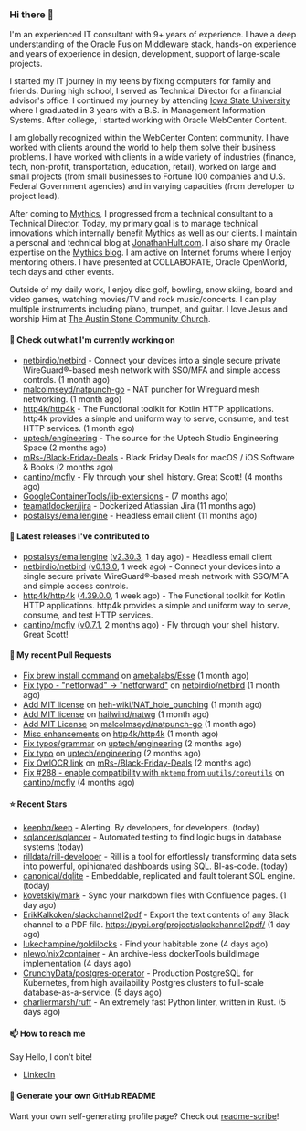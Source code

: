 ### Hi there 👋

I'm an experienced IT consultant with 9+ years of experience. I have a deep understanding of the Oracle Fusion Middleware stack, hands-on experience and years of experience in design, development, support of large-scale projects.

I started my IT journey in my teens by fixing computers for family and friends. During high school, I served as Technical Director for a financial advisor's office. I continued my journey by attending [Iowa State University](iastate.edu) where I graduated in 3 years with a B.S. in Management Information Systems. After college, I started working with Oracle WebCenter Content.

I am globally recognized within the WebCenter Content community. I have worked with clients around the world to help them solve their business problems. I have worked with clients in a wide variety of industries (finance, tech, non-profit, transportation, education, retail), worked on large and small projects (from small businesses to Fortune 100 companies and U.S. Federal Government agencies) and in varying capacities (from developer to project lead).

After coming to [Mythics](https://www.mythics.com/), I progressed from a technical consultant to a Technical Director. Today, my primary goal is to manage technical innovations which internally benefit Mythics as well as our clients. I maintain a personal and technical blog at [JonathanHult.com](https://jonathanhult.com). I also share my Oracle expertise on the [Mythics blog](https://www.mythics.com/about/blog/). I am active on Internet forums where I enjoy mentoring others. I have presented at COLLABORATE, Oracle OpenWorld, tech days and other events.

Outside of my daily work, I enjoy disc golf, bowling, snow skiing, board and video games, watching movies/TV and rock music/concerts. I can play multiple instruments including piano, trumpet, and guitar. I love Jesus and worship Him at [The Austin Stone Community Church](https://austinstone.org/).

#### 👷 Check out what I'm currently working on

- [netbirdio/netbird](https://github.com/netbirdio/netbird) - Connect your devices into a single secure private WireGuard®-based mesh network with SSO/MFA and simple access controls. (1 month ago)
- [malcolmseyd/natpunch-go](https://github.com/malcolmseyd/natpunch-go) - NAT puncher for Wireguard mesh networking. (1 month ago)
- [http4k/http4k](https://github.com/http4k/http4k) - The Functional toolkit for Kotlin HTTP applications. http4k provides a simple and uniform way to serve, consume, and test HTTP services. (1 month ago)
- [uptech/engineering](https://github.com/uptech/engineering) - The source for the Uptech Studio Engineering Space (2 months ago)
- [mRs-/Black-Friday-Deals](https://github.com/mRs-/Black-Friday-Deals) - Black Friday Deals for macOS / iOS Software &amp; Books (2 months ago)
- [cantino/mcfly](https://github.com/cantino/mcfly) - Fly through your shell history. Great Scott! (4 months ago)
- [GoogleContainerTools/jib-extensions](https://github.com/GoogleContainerTools/jib-extensions) -  (7 months ago)
- [teamatldocker/jira](https://github.com/teamatldocker/jira) - Dockerized Atlassian Jira (11 months ago)
- [postalsys/emailengine](https://github.com/postalsys/emailengine) - Headless email client (11 months ago)

#### 🔭 Latest releases I've contributed to

- [postalsys/emailengine](https://github.com/postalsys/emailengine) ([v2.30.3](https://github.com/postalsys/emailengine/releases/tag/v2.30.3), 1 day ago) - Headless email client
- [netbirdio/netbird](https://github.com/netbirdio/netbird) ([v0.13.0](https://github.com/netbirdio/netbird/releases/tag/v0.13.0), 1 week ago) - Connect your devices into a single secure private WireGuard®-based mesh network with SSO/MFA and simple access controls.
- [http4k/http4k](https://github.com/http4k/http4k) ([4.39.0.0](https://github.com/http4k/http4k/releases/tag/4.39.0.0), 1 week ago) - The Functional toolkit for Kotlin HTTP applications. http4k provides a simple and uniform way to serve, consume, and test HTTP services.
- [cantino/mcfly](https://github.com/cantino/mcfly) ([v0.7.1](https://github.com/cantino/mcfly/releases/tag/v0.7.1), 2 months ago) - Fly through your shell history. Great Scott!

#### 🔨 My recent Pull Requests

- [Fix brew install command](https://github.com/amebalabs/Esse/pull/18) on [amebalabs/Esse](https://github.com/amebalabs/Esse) (1 month ago)
- [Fix typo - &#34;netforwad&#34; -&gt; &#34;netforward&#34;](https://github.com/netbirdio/netbird/pull/647) on [netbirdio/netbird](https://github.com/netbirdio/netbird) (1 month ago)
- [Add MIT license](https://github.com/heh-wiki/NAT_hole_punching/pull/3) on [heh-wiki/NAT_hole_punching](https://github.com/heh-wiki/NAT_hole_punching) (1 month ago)
- [Add MIT license](https://github.com/hailwind/natwg/pull/1) on [hailwind/natwg](https://github.com/hailwind/natwg) (1 month ago)
- [Add MIT License](https://github.com/malcolmseyd/natpunch-go/pull/10) on [malcolmseyd/natpunch-go](https://github.com/malcolmseyd/natpunch-go) (1 month ago)
- [Misc enhancements](https://github.com/http4k/http4k/pull/836) on [http4k/http4k](https://github.com/http4k/http4k) (1 month ago)
- [Fix typos/grammar](https://github.com/uptech/engineering/pull/15) on [uptech/engineering](https://github.com/uptech/engineering) (2 months ago)
- [Fix typo](https://github.com/uptech/engineering/pull/14) on [uptech/engineering](https://github.com/uptech/engineering) (2 months ago)
- [Fix OwlOCR link](https://github.com/mRs-/Black-Friday-Deals/pull/338) on [mRs-/Black-Friday-Deals](https://github.com/mRs-/Black-Friday-Deals) (2 months ago)
- [Fix #288 - enable compatibility with `mktemp` from `uutils/coreutils`](https://github.com/cantino/mcfly/pull/291) on [cantino/mcfly](https://github.com/cantino/mcfly) (4 months ago)

#### ⭐ Recent Stars

- [keephq/keep](https://github.com/keephq/keep) - Alerting. By developers, for developers. (today)
- [sqlancer/sqlancer](https://github.com/sqlancer/sqlancer) - Automated testing to find logic bugs in database systems (today)
- [rilldata/rill-developer](https://github.com/rilldata/rill-developer) - Rill is a tool for effortlessly transforming data sets into powerful, opinionated dashboards using SQL.  BI-as-code. (today)
- [canonical/dqlite](https://github.com/canonical/dqlite) - Embeddable, replicated and fault tolerant SQL engine. (today)
- [kovetskiy/mark](https://github.com/kovetskiy/mark) - Sync your markdown files with Confluence pages. (1 day ago)
- [ErikKalkoken/slackchannel2pdf](https://github.com/ErikKalkoken/slackchannel2pdf) - Export the text contents of any Slack channel to a PDF file. https://pypi.org/project/slackchannel2pdf/ (1 day ago)
- [lukechampine/goldilocks](https://github.com/lukechampine/goldilocks) - Find your habitable zone (4 days ago)
- [nlewo/nix2container](https://github.com/nlewo/nix2container) - An archive-less dockerTools.buildImage implementation  (4 days ago)
- [CrunchyData/postgres-operator](https://github.com/CrunchyData/postgres-operator) - Production PostgreSQL for Kubernetes, from high availability Postgres clusters to full-scale database-as-a-service. (5 days ago)
- [charliermarsh/ruff](https://github.com/charliermarsh/ruff) - An extremely fast Python linter, written in Rust. (5 days ago)

#### 📫 How to reach me

Say Hello, I don't bite!

- [LinkedIn](https://www.linkedin.com/in/jonathanhult)

#### 📖 Generate your own GitHub README

Want your own self-generating profile page? Check out [readme-scribe](https://github.com/muesli/readme-scribe)!
